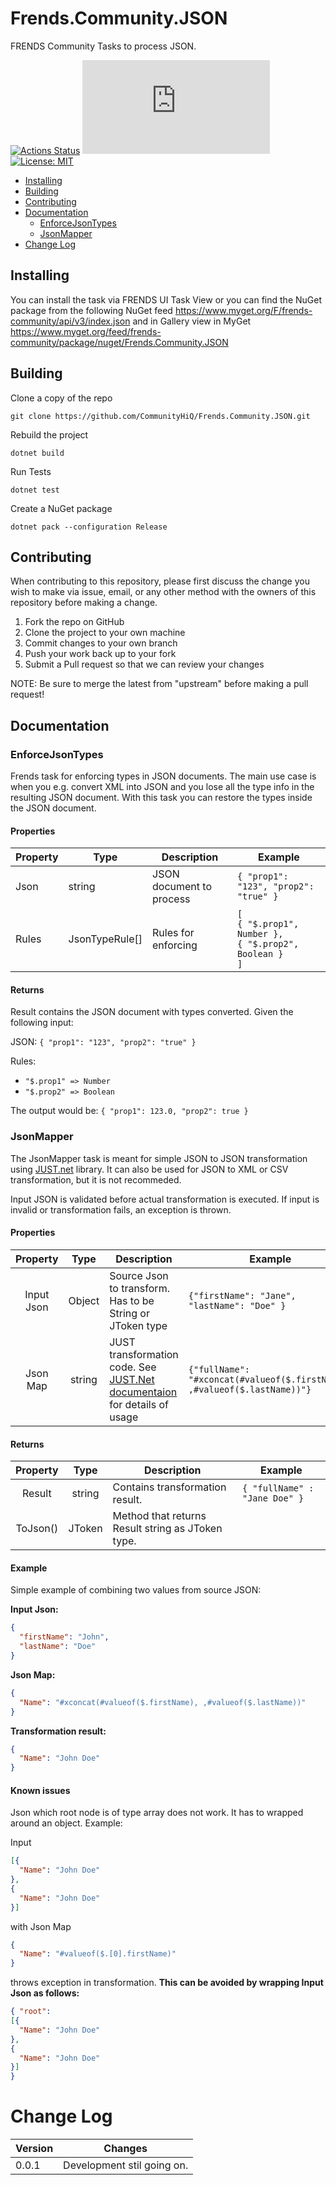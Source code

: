# Frends.Community.JSON

FRENDS Community Tasks to process JSON.

[![Actions Status](https://github.com/CommunityHiQ/Frends.Community.JSON/workflows/PackAndPushAfterMerge/badge.svg)](https://github.com/CommunityHiQ/Frends.Community.JSON/actions) ![MyGet](https://img.shields.io/myget/frends-community/v/Frends.Community.JSON) [![License: MIT](https://img.shields.io/badge/License-MIT-yellow.svg)](https://opensource.org/licenses/MIT) 

- [Installing](#installing)
- [Building](#building)
- [Contributing](#contributing)
- [Documentation](#Documentation)
     - [EnforceJsonTypes](#EnforceJsonTypes)
     - [JsonMapper](#JsonMapper)
- [Change Log](#change-log)

## Installing

You can install the task via FRENDS UI Task View or you can find the NuGet package from the following NuGet feed
https://www.myget.org/F/frends-community/api/v3/index.json and in Gallery view in MyGet https://www.myget.org/feed/frends-community/package/nuget/Frends.Community.JSON

## Building

Clone a copy of the repo

`git clone https://github.com/CommunityHiQ/Frends.Community.JSON.git`

Rebuild the project

`dotnet build`

Run Tests

`dotnet test`

Create a NuGet package

`dotnet pack --configuration Release`

## Contributing
When contributing to this repository, please first discuss the change you wish to make via issue, email, or any other method with the owners of this repository before making a change.

1. Fork the repo on GitHub
2. Clone the project to your own machine
3. Commit changes to your own branch
4. Push your work back up to your fork
5. Submit a Pull request so that we can review your changes

NOTE: Be sure to merge the latest from "upstream" before making a pull request!

## Documentation

### EnforceJsonTypes

Frends task for enforcing types in JSON documents. The main use case is when you e.g. convert XML into JSON and you lose all the type info in the resulting JSON document. With this task you can restore the types inside the JSON document.

#### Properties

| Property             | Type                 | Description                          | Example |
| ---------------------| ---------------------| ------------------------------------ | ----- |
| Json | string | JSON document to process | `{ "prop1": "123", "prop2": "true" }`
| Rules | JsonTypeRule[] | Rules for enforcing | `[`<br/>`{ "$.prop1", Number },`<br/>`{ "$.prop2", Boolean }`<br/>`]` |

#### Returns

Result contains the JSON document with types converted. Given the following input:

JSON:  `{ "prop1": "123", "prop2": "true" }`

Rules:
- `"$.prop1" => Number`
- `"$.prop2" => Boolean`

The output would be: `{ "prop1": 123.0, "prop2": true }`

### JsonMapper

The JsonMapper task is meant for simple JSON to JSON transformation using [JUST.net](https://github.com/WorkMaze/JUST.net) library. 
It can also be used for JSON to XML or CSV transformation, but it is not recommeded.

Input JSON is validated before actual transformation is executed. If input is invalid or transformation fails, an exception is thrown.

#### Properties

| Property     | Type	    | Description    | Example        |
|:------------:|:----------:|----------------|----------------|
| Input Json | Object | Source Json to transform. Has to be String or JToken type | `{"firstName": "Jane", "lastName": "Doe" }` |
| Json Map | string | JUST transformation code. See [JUST.Net documentaion](https://github.com/WorkMaze/JUST.net#just) for details of usage | `{"fullName": "#xconcat(#valueof($.firstName), ,#valueof($.lastName))"}` |

#### Returns

| Property     | Type	    | Description    | Example        |
|:------------:|:----------:|----------------|----------------|
| Result | string | Contains transformation result. | `{ "fullName" : "Jane Doe" }` |
| ToJson() | JToken | Method that returns Result string as JToken type. | |

#### Example

Simple example of combining two values from source JSON:

**Input Json:**
```json
{
  "firstName": "John",
  "lastName": "Doe"
}
```
**Json Map:**
```json
{
  "Name": "#xconcat(#valueof($.firstName), ,#valueof($.lastName))"
}
```

**Transformation result:**
```json
{
  "Name": "John Doe"
}
```

#### Known issues

Json which root node is of type array does not work. It has to wrapped around an object.
Example:

Input
```json
[{
  "Name": "John Doe"
},
{
  "Name": "John Doe"
}]
```
with Json Map
```json
{
  "Name": "#valueof($.[0].firstName)"
}
```
throws exception in transformation. **This can be avoided by wrapping Input Json as follows:**

```json
{ "root":
[{
  "Name": "John Doe"
},
{
  "Name": "John Doe"
}]
}
```

# Change Log

| Version | Changes |
| ------- | ------- |
| 0.0.1   | Development stil going on. |
